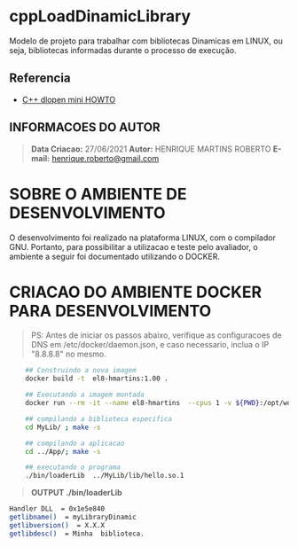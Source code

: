 # cppLoadDinamicLibrary
Modelo de projeto para trabalhar com bibliotecas Dinamicas em LINUX, ou seja, bibliotecas informadas durante o processo de execução.

## Referencia

- [C++ dlopen mini HOWTO](https://tldp.org/HOWTO/pdf/C++-dlopen.pdf)

## INFORMACOES DO AUTOR

> **Data Criacao:** 27/06/2021
> **Autor:** HENRIQUE MARTINS ROBERTO
> **E-mail:** henrique.roberto@gmail.com

# SOBRE O AMBIENTE DE DESENVOLVIMENTO

O desenvolvimento foi realizado na plataforma LINUX, com o compilador GNU. Portanto, para possibilitar a utilizacao e teste pelo avaliador, o ambiente a seguir foi documentado utilizando o DOCKER.

# CRIACAO DO AMBIENTE DOCKER PARA DESENVOLVIMENTO

> PS: Antes de iniciar os passos abaixo, verifique as configuracoes de DNS em /etc/docker/daemon.json, e caso necessario, inclua o IP "8.8.8.8" no mesmo.


```sh
    ## Construindo a nova imagem
    docker build -t  el8-hmartins:1.00 .

    ## Executando a imagem montada
    docker run --rm -it --name el8-hmartins  --cpus 1 -v ${PWD}:/opt/workspace  el8-hmartins:1.00  /bin/bash

    ## compilando a biblioteca especifica
    cd MyLib/ ; make -s

    ## compilando a aplicacao
    cd ../App/; make -s

    ## executando o programa
    ./bin/loaderLib  ../MyLib/lib/hello.so.1
 ```

> **OUTPUT ./bin/loaderLib**
```sh
Handler DLL  = 0x1e5e840
getlibname()  = myLibraryDinamic
getlibversion()  = X.X.X
getlibdesc()  = Minha  biblioteca.
```
